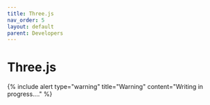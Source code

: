 ```yaml
---
title: Three.js
nav_order: 5
layout: default
parent: Developers
---
```


# Three.js

{% include alert type="warning" title="Warning" content="Writing in progress...." %}
